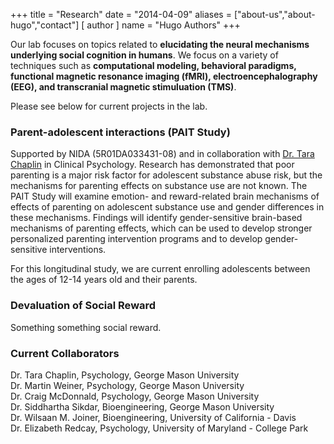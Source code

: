 +++
title = "Research"
date = "2014-04-09"
aliases = ["about-us","about-hugo","contact"]
[ author ]
  name = "Hugo Authors"
+++

Our lab focuses on topics related to **elucidating the neural mechanisms underlying social cognition in humans**. We focus on a variety of techniques such as **computational modeling, behavioral paradigms, functional magnetic resonance imaging (fMRI), electroencephalography (EEG), and transcranial magnetic stimuluation (TMS)**.

Please see below for current projects in the lab.


### Parent-adolescent interactions (PAIT Study)
Supported by NIDA (5R01DA033431-08) and in collaboration with [Dr. Tara Chaplin](https://yel.gmu.edu/our-team/) in Clinical Psychology. Research has demonstrated that poor parenting is a major risk factor for adolescent substance abuse risk, but the mechanisms for parenting effects on substance use are not known. The PAIT Study will examine emotion- and reward-related brain mechanisms of effects of parenting on adolescent substance use and gender differences in these mechanisms. Findings will identify gender-sensitive brain-based mechanisms of parenting effects, which can be used to develop stronger personalized parenting intervention programs and to develop gender-sensitive interventions. 

For this longitudinal study, we are current enrolling adolescents between the ages of 12-14 years old and their parents.

### Devaluation of Social Reward

Something something social reward.

### Current Collaborators

Dr. Tara Chaplin, Psychology, George Mason University  
Dr. Martin Weiner, Psychology, George Mason University  
Dr. Craig McDonnald, Psychology, George Mason University  
Dr. Siddhartha Sikdar, Bioengineering, George Mason University  
Dr. Wilsaan M. Joiner, Bioengineering, University of California - Davis  
Dr. Elizabeth Redcay, Psychology, University of Maryland - College Park  
